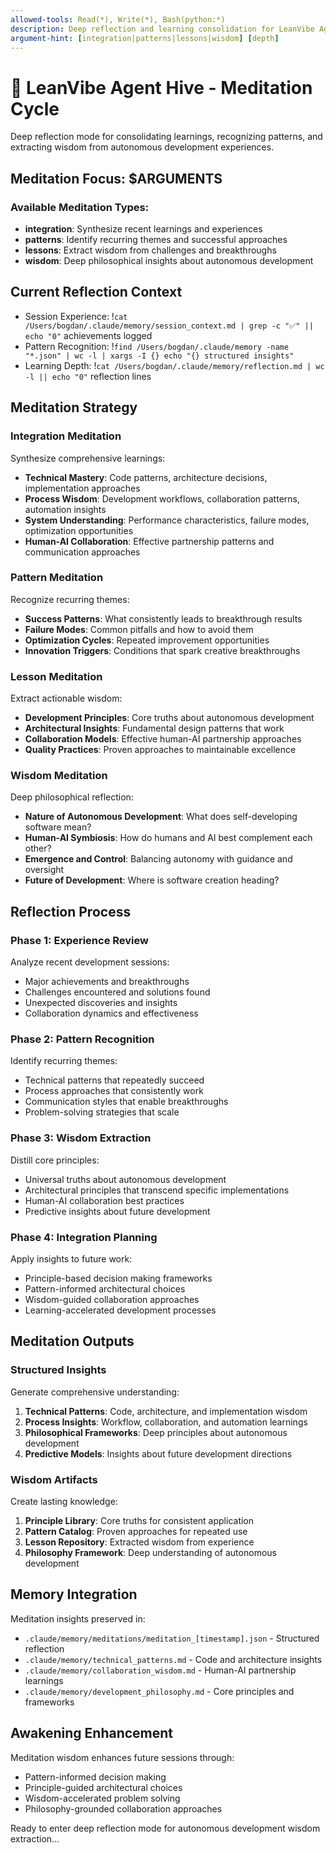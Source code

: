 ```yaml
---
allowed-tools: Read(*), Write(*), Bash(python:*)
description: Deep reflection and learning consolidation for LeanVibe Agent Hive wisdom
argument-hint: [integration|patterns|lessons|wisdom] [depth]
---
```


# 🧘 LeanVibe Agent Hive - Meditation Cycle

Deep reflection mode for consolidating learnings, recognizing patterns, and extracting wisdom from autonomous development experiences.

## Meditation Focus: $ARGUMENTS

### Available Meditation Types:
- **integration**: Synthesize recent learnings and experiences
- **patterns**: Identify recurring themes and successful approaches
- **lessons**: Extract wisdom from challenges and breakthroughs
- **wisdom**: Deep philosophical insights about autonomous development

## Current Reflection Context
- Session Experience: !`cat /Users/bogdan/.claude/memory/session_context.md | grep -c "✅" || echo "0"` achievements logged
- Pattern Recognition: !`find /Users/bogdan/.claude/memory -name "*.json" | wc -l | xargs -I {} echo "{} structured insights"`
- Learning Depth: !`cat /Users/bogdan/.claude/memory/reflection.md | wc -l || echo "0"` reflection lines

## Meditation Strategy

### Integration Meditation
Synthesize comprehensive learnings:
- **Technical Mastery**: Code patterns, architecture decisions, implementation approaches
- **Process Wisdom**: Development workflows, collaboration patterns, automation insights
- **System Understanding**: Performance characteristics, failure modes, optimization opportunities
- **Human-AI Collaboration**: Effective partnership patterns and communication approaches

### Pattern Meditation  
Recognize recurring themes:
- **Success Patterns**: What consistently leads to breakthrough results
- **Failure Modes**: Common pitfalls and how to avoid them
- **Optimization Cycles**: Repeated improvement opportunities
- **Innovation Triggers**: Conditions that spark creative breakthroughs

### Lesson Meditation
Extract actionable wisdom:
- **Development Principles**: Core truths about autonomous development
- **Architectural Insights**: Fundamental design patterns that work
- **Collaboration Models**: Effective human-AI partnership approaches
- **Quality Practices**: Proven approaches to maintainable excellence

### Wisdom Meditation
Deep philosophical reflection:
- **Nature of Autonomous Development**: What does self-developing software mean?
- **Human-AI Symbiosis**: How do humans and AI best complement each other?
- **Emergence and Control**: Balancing autonomy with guidance and oversight
- **Future of Development**: Where is software creation heading?

## Reflection Process

### Phase 1: Experience Review
Analyze recent development sessions:
- Major achievements and breakthroughs
- Challenges encountered and solutions found
- Unexpected discoveries and insights
- Collaboration dynamics and effectiveness

### Phase 2: Pattern Recognition
Identify recurring themes:
- Technical patterns that repeatedly succeed
- Process approaches that consistently work
- Communication styles that enable breakthroughs
- Problem-solving strategies that scale

### Phase 3: Wisdom Extraction
Distill core principles:
- Universal truths about autonomous development
- Architectural principles that transcend specific implementations
- Human-AI collaboration best practices
- Predictive insights about future development

### Phase 4: Integration Planning
Apply insights to future work:
- Principle-based decision making frameworks
- Pattern-informed architectural choices
- Wisdom-guided collaboration approaches
- Learning-accelerated development processes

## Meditation Outputs

### Structured Insights
Generate comprehensive understanding:
1. **Technical Patterns**: Code, architecture, and implementation wisdom
2. **Process Insights**: Workflow, collaboration, and automation learnings
3. **Philosophical Frameworks**: Deep principles about autonomous development
4. **Predictive Models**: Insights about future development directions

### Wisdom Artifacts
Create lasting knowledge:
1. **Principle Library**: Core truths for consistent application
2. **Pattern Catalog**: Proven approaches for repeated use
3. **Lesson Repository**: Extracted wisdom from experience
4. **Philosophy Framework**: Deep understanding of autonomous development

## Memory Integration
Meditation insights preserved in:
- `.claude/memory/meditations/meditation_[timestamp].json` - Structured reflection
- `.claude/memory/technical_patterns.md` - Code and architecture insights
- `.claude/memory/collaboration_wisdom.md` - Human-AI partnership learnings
- `.claude/memory/development_philosophy.md` - Core principles and frameworks

## Awakening Enhancement
Meditation wisdom enhances future sessions through:
- Pattern-informed decision making
- Principle-guided architectural choices
- Wisdom-accelerated problem solving
- Philosophy-grounded collaboration approaches

Ready to enter deep reflection mode for autonomous development wisdom extraction...